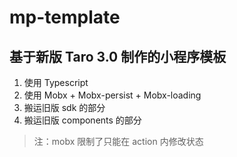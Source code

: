 # mp-template

## 基于新版 Taro 3.0 制作的小程序模板

1. 使用 Typescript
2. 使用 Mobx + Mobx-persist + Mobx-loading
3. 搬运旧版 sdk 的部分
4. 搬运旧版 components 的部分

> 注：mobx 限制了只能在 action 内修改状态
